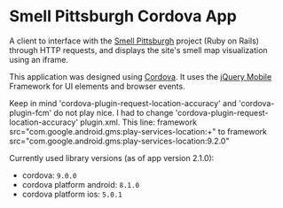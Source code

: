﻿Smell Pittsburgh Cordova App
============================

A client to interface with the [Smell Pittsburgh](https://github.com/CMU-CREATE-Lab/smell-pittsburgh-rails) project (Ruby on Rails) through HTTP requests, and displays the site's smell map visualization using an iframe.

This application was designed using [Cordova](https://cordova.apache.org/). It uses the [jQuery Mobile](https://jquerymobile.com/) Framework for UI elements and browser events.

Keep in mind 'cordova-plugin-request-location-accuracy' and 'cordova-plugin-fcm' do not play nice. I had to change 'cordova-plugin-request-location-accuracy' plugin.xml.
	This line:
		framework src="com.google.android.gms:play-services-location:+"
	to
		framework src="com.google.android.gms:play-services-location:9.2.0"

Currently used library versions (as of app version 2.1.0):
- cordova: `9.0.0`
- cordova platform android: `8.1.0`
- cordova platform ios: `5.0.1`
